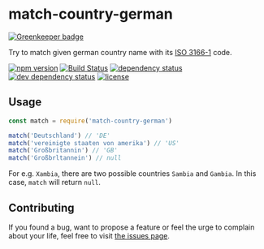 # match-country-german

[![Greenkeeper badge](https://badges.greenkeeper.io/juliuste/match-country-german.svg)](https://greenkeeper.io/)

Try to match given german country name with its [ISO 3166-1](https://en.wikipedia.org/wiki/ISO_3166-1) code.

[![npm version](https://img.shields.io/npm/v/match-country-german.svg)](https://www.npmjs.com/package/match-country-german)
[![Build Status](https://travis-ci.org/juliuste/match-country-german.svg?branch=master)](https://travis-ci.org/juliuste/match-country-german)
[![dependency status](https://img.shields.io/david/juliuste/match-country-german.svg)](https://david-dm.org/juliuste/match-country-german)
[![dev dependency status](https://img.shields.io/david/dev/juliuste/match-country-german.svg)](https://david-dm.org/juliuste/match-country-german#info=devDependencies)
[![license](https://img.shields.io/github/license/juliuste/match-country-german.svg?style=flat)](LICENSE)

## Usage

```javascript
const match = require('match-country-german')

match('Deutschland') // 'DE'
match('vereinigte staaten von amerika') // 'US'
match('Großbritannin') // 'GB'
match('Großbrltannein') // null
```

For e.g. `Xambia`, there are two possible countries `Sambia` and `Gambia`. In this case, `match` will return `null`.

## Contributing

If you found a bug, want to propose a feature or feel the urge to complain about your life, feel free to visit [the issues page](https://github.com/juliuste/match-country-german/issues).
